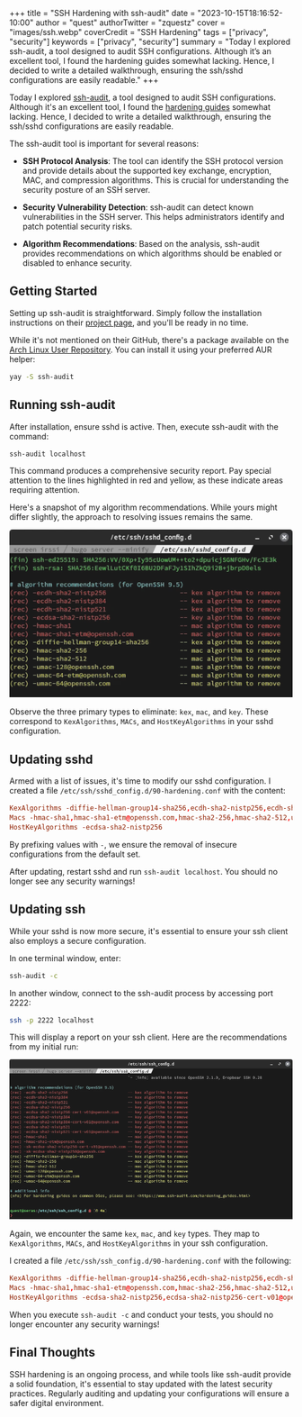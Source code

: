 +++
title = "SSH Hardening with ssh-audit"
date = "2023-10-15T18:16:52-10:00"
author = "quest"
authorTwitter = "zquestz"
cover = "images/ssh.webp"
coverCredit = "SSH Hardening"
tags = ["privacy", "security"]
keywords = ["privacy", "security"]
summary = "Today I explored ssh-audit, a tool designed to audit SSH configurations. Although it’s an excellent tool, I found the hardening guides somewhat lacking. Hence, I decided to write a detailed walkthrough, ensuring the ssh/sshd configurations are easily readable."
+++

Today I explored [ssh-audit](https://github.com/jtesta/ssh-audit), a tool designed to audit SSH configurations. Although it's an excellent tool, I found the [hardening guides](https://www.ssh-audit.com/hardening_guides.html) somewhat lacking. Hence, I decided to write a detailed walkthrough, ensuring the ssh/sshd configurations are easily readable.

The ssh-audit tool is important for several reasons:

- **SSH Protocol Analysis**: The tool can identify the SSH protocol version and provide details about the supported key exchange, encryption, MAC, and compression algorithms. This is crucial for understanding the security posture of an SSH server.

- **Security Vulnerability Detection**: ssh-audit can detect known vulnerabilities in the SSH server. This helps administrators identify and patch potential security risks.

- **Algorithm Recommendations**: Based on the analysis, ssh-audit provides recommendations on which algorithms should be enabled or disabled to enhance security.

## Getting Started

Setting up ssh-audit is straightforward. Simply follow the installation instructions on their [project page](https://github.com/jtesta/ssh-audit), and you'll be ready in no time.

While it's not mentioned on their GitHub, there's a package available on the [Arch Linux User Repository](https://aur.archlinux.org). You can install it using your preferred AUR helper:

```sh
yay -S ssh-audit
```

## Running ssh-audit

After installation, ensure sshd is active. Then, execute ssh-audit with the command:

```sh
ssh-audit localhost
```

This command produces a comprehensive security report. Pay special attention to the lines highlighted in red and yellow, as these indicate areas requiring attention.

Here's a snapshot of my algorithm recommendations. While yours might differ slightly, the approach to resolving issues remains the same.

![Initial Audit](images/initial.webp)

Observe the three primary types to eliminate: `kex`, `mac`, and `key`. These correspond to `KexAlgorithms`, `MACs`, and `HostKeyAlgorithms` in your sshd configuration.

## Updating sshd

Armed with a list of issues, it's time to modify our sshd configuration. I created a file `/etc/ssh/sshd_config.d/90-hardening.conf` with the content:

```conf
KexAlgorithms -diffie-hellman-group14-sha256,ecdh-sha2-nistp256,ecdh-sha2-nistp384,ecdh-sha2-nistp521
Macs -hmac-sha1,hmac-sha1-etm@openssh.com,hmac-sha2-256,hmac-sha2-512,umac-128@openssh.com,umac-64-etm@openssh.com,umac-64@openssh.com
HostKeyAlgorithms -ecdsa-sha2-nistp256
```

By prefixing values with `-`, we ensure the removal of insecure configurations from the default set.

After updating, restart sshd and run `ssh-audit localhost`. You should no longer see any security warnings!

## Updating ssh

While your sshd is now more secure, it's essential to ensure your ssh client also employs a secure configuration.

In one terminal window, enter:

```zsh
ssh-audit -c
```

In another window, connect to the ssh-audit process by accessing port 2222:

```zsh
ssh -p 2222 localhost
```

This will display a report on your ssh client. Here are the recommendations from my initial run:

![Initial Client Audit](images/initial-client.webp)

Again, we encounter the same `kex`, `mac`, and `key` types. They map to `KexAlgorithms`, `MACs`, and `HostKeyAlgorithms` in your ssh configuration.

I created a file `/etc/ssh/ssh_config.d/90-hardening.conf` with the following:

```conf
KexAlgorithms -diffie-hellman-group14-sha256,ecdh-sha2-nistp256,ecdh-sha2-nistp384,ecdh-sha2-nistp521
Macs -hmac-sha1,hmac-sha1-etm@openssh.com,hmac-sha2-256,hmac-sha2-512,umac-128@openssh.com,umac-64-etm@openssh.com,umac-64@openssh.com
HostKeyAlgorithms -ecdsa-sha2-nistp256,ecdsa-sha2-nistp256-cert-v01@openssh.com,ecdsa-sha2-nistp384,ecdsa-sha2-nistp384-cert-v01@openssh.com,ecdsa-sha2-nistp521,ecdsa-sha2-nistp521-cert-v01@openssh.com,sk-ecdsa-sha2-nistp256-cert-v01@openssh.com,sk-ecdsa-sha2-nistp256@openssh.com
```

When you execute `ssh-audit -c` and conduct your tests, you should no longer encounter any security warnings!

## Final Thoughts

SSH hardening is an ongoing process, and while tools like ssh-audit provide a solid foundation, it's essential to stay updated with the latest security practices. Regularly auditing and updating your configurations will ensure a safer digital environment.
